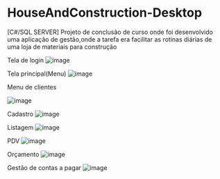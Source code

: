 # HouseAndConstruction-Desktop
[C#/SQL SERVER]  Projeto de conclusão de curso onde foi desenvolvido uma aplicação de gestão,onde a tarefa era facilitar as rotinas diárias de uma loja de materiais para construção

Tela de login
![image](https://github.com/GuilhermeFeitoza/HouseAndConstruction-Desktop/assets/40674855/8bf23b6d-2c9a-4239-8f8d-25ee54a39ca2)

Tela principal(Menu)
![image](https://github.com/GuilhermeFeitoza/HouseAndConstruction-Desktop/assets/40674855/6318df9b-054c-4a64-90b0-daa19e5bfdda)

Menu de clientes

![image](https://github.com/GuilhermeFeitoza/HouseAndConstruction-Desktop/assets/40674855/1b3497bd-d49a-40c4-8710-97faddb13f59)

Cadastro
![image](https://github.com/GuilhermeFeitoza/HouseAndConstruction-Desktop/assets/40674855/ce298206-00b1-440c-9dcc-933b13f59626)

Listagem 
![image](https://github.com/GuilhermeFeitoza/HouseAndConstruction-Desktop/assets/40674855/3dbf6462-f9ad-48a8-81d5-e4e2127755e0)

PDV
![image](https://github.com/GuilhermeFeitoza/HouseAndConstruction-Desktop/assets/40674855/fd2b0de2-3d76-4475-8589-88aa2494eba1)

Orçamento
![image](https://github.com/GuilhermeFeitoza/HouseAndConstruction-Desktop/assets/40674855/6db8b90c-30e2-4432-bed7-70e0cc35779a)

Gestão de contas a pagar
![image](https://github.com/GuilhermeFeitoza/HouseAndConstruction-Desktop/assets/40674855/8f8fd13c-60e5-4a94-8b7f-dbe1fb82b003)

